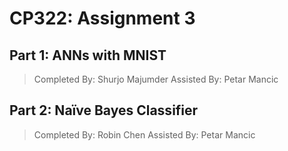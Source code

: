 # CP322: Assignment 3

## Part 1: ANNs with MNIST

> Completed By: Shurjo Majumder
> Assisted By: Petar Mancic

## Part 2: Naïve Bayes Classifier

> Completed By: Robin Chen
> Assisted By: Petar Mancic
